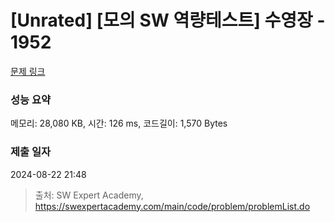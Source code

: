# [Unrated] [모의 SW 역량테스트] 수영장 - 1952 

[문제 링크](https://swexpertacademy.com/main/code/problem/problemDetail.do?contestProbId=AV5PpFQaAQMDFAUq) 

### 성능 요약

메모리: 28,080 KB, 시간: 126 ms, 코드길이: 1,570 Bytes

### 제출 일자

2024-08-22 21:48



> 출처: SW Expert Academy, https://swexpertacademy.com/main/code/problem/problemList.do